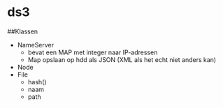 # ds3

##Klassen

- NameServer
  - bevat een MAP met integer naar IP-adressen
  - Map opslaan op hdd als JSON (XML als het echt niet anders kan)
- Node
- File
  - hash()
  - naam
  - path
  
